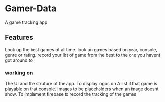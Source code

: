 # Gamer-Data
A game tracking app 



## Features

Look up the best games of all time. 
look un games based on year, console, genre or rating. 
record your list of game from the best to the one you havent got around to. 


### working on

The UI and the struture of the app. 
To display logos on A list if that game is playable on that console. 
Images to be placeholders when an image doesnt show. 
To implament firebase to record the tracking of the games

